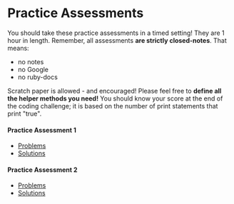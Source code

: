 # Practice Assessments

You should take these practice assessments in a timed setting! They are 1 hour in length. Remember, all assessments **are strictly closed-notes**. That means:

  * no notes
  * no Google
  * no ruby-docs

Scratch paper is allowed - and encouraged! Please feel free to **define all the helper methods you need!** You should know your score at the end of the coding challenge; it is based on the number of print statements that print "true".

#### Practice Assessment 1
  * <a href="/practice_assessments/practice_assessment_1.rb" download >Problems</a>
  * <a href="/practice_assessments/practice_assessment_1_solution.rb" download >Solutions</a>

#### Practice Assessment 2
  * <a href="/practice_assessments/practice_assessment_2.rb" download >Problems</a>
  * <a href="/practice_assessments/practice_assessment_2_solution.rb" download >Solutions</a>

